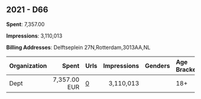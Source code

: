 ## 2021 - D66 
**Spent**: 7,357.00

**Impressions**: 3,110,013

**Billing Addresses**: Delftseplein 27N,Rotterdam,3013AA,NL

|Organization|Spent|Urls|Impressions|Genders|Age Brackets|Country Codes|
|:---|---:|:---|---:|:---|:---|:---|
|Dept|7,357.00 EUR|[0](https://www.snap.com/political-ads/asset/ae704ba0934ed5af7533fea81484a2609b49935b07c118991f2c6ad6600a179c?mediaType=mp4)|3,110,013||18+|netherlands|
